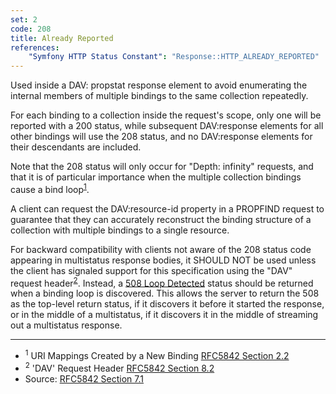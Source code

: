 ```yaml
---
set: 2
code: 208
title: Already Reported
references:
    "Symfony HTTP Status Constant": "Response::HTTP_ALREADY_REPORTED"
---
```


Used inside a DAV: propstat response element to avoid enumerating the
internal members of multiple bindings to the same collection repeatedly.

For each binding to a collection inside the request's scope, only one
will be reported with a 200 status, while subsequent DAV:response
elements for all other bindings will use the 208 status, and no
DAV:response elements for their descendants are included.

Note that the 208 status will only occur for "Depth: infinity" requests,
and that it is of particular importance when the multiple collection
bindings cause a bind loop<sup>[1](#ref-1)</sup>.

A client can request the DAV:resource-id property in a PROPFIND request
to guarantee that they can accurately reconstruct the binding structure
of a collection with multiple bindings to a single resource.

For backward compatibility with clients not aware of the 208 status code
appearing in multistatus response bodies, it SHOULD NOT be used unless
the client has signaled support for this specification using the "DAV"
request header<sup>[2](#ref-2)</sup>. Instead, a
[508 Loop Detected](/508) status should be returned when a binding loop
is discovered. This allows the server to return the 508 as the top-level
return status, if it discovers it before it started the response, or in
the middle of a multistatus, if it discovers it in the middle of
streaming out a multistatus response.

---

* <span id="ref-1"><sup>1</sup> URI Mappings Created by a New Binding
[RFC5842 Section 2.2][2]</span>
* <span id="ref-2"><sup>2</sup> 'DAV' Request Header
[RFC5842 Section 8.2][3]</span>
* Source: [RFC5842 Section 7.1][1]

[1]: <http://tools.ietf.org/html/rfc5842#section-7.1>
[2]: <http://tools.ietf.org/html/rfc5842#section-2.2>
[3]: <http://tools.ietf.org/html/rfc5842#section-8.2>
